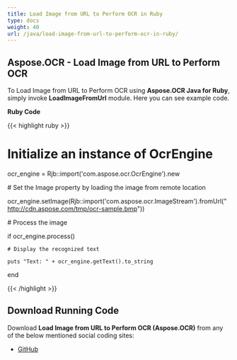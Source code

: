 ```yaml
---
title: Load Image from URL to Perform OCR in Ruby
type: docs
weight: 40
url: /java/load-image-from-url-to-perform-ocr-in-ruby/
---
```


## **Aspose.OCR - Load Image from URL to Perform OCR**
To Load Image from URL to Perform OCR using **Aspose.OCR Java for Ruby**, simply invoke **LoadImageFromUrl** module. Here you can see example code.

**Ruby Code**

{{< highlight ruby >}}

 # Initialize an instance of OcrEngine

ocr_engine = Rjb::import('com.aspose.ocr.OcrEngine').new

\# Set the Image property by loading the image from remote location

ocr_engine.setImage(Rjb::import('com.aspose.ocr.ImageStream').fromUrl("http://cdn.aspose.com/tmp/ocr-sample.bmp"))

\# Process the image

if ocr_engine.process()

    # Display the recognized text

    puts "Text: " + ocr_engine.getText().to_string

end

{{< /highlight >}}
## **Download Running Code**
Download **Load Image from URL to Perform OCR (Aspose.OCR)** from any of the below mentioned social coding sites:

- [GitHub](https://github.com/aspose-ocr/Aspose.OCR-for-Java/blob/master/Plugins/Aspose_OCR_Java_for_Ruby/lib/asposeocrjava/OCR/loadimagefromurl.rb)
